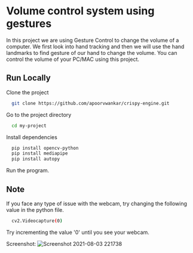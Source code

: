 
# Volume control system using gestures

In this project we are using Gesture Control to change the volume of a computer. We first look into hand tracking and then we will use the hand landmarks to find gesture of our hand to change the volume. You can control the volume of your PC/MAC using this project.


## Run Locally

Clone the project

```bash
  git clone https://github.com/apoorvwankar/crispy-engine.git
```

Go to the project directory

```bash
  cd my-project
```

Install dependencies

```bash
  pip install opencv-python
  pip install mediapipe
  pip install autopy
```

Run the program.


  
## Note

If you face any type of issue with the webcam, try changing the following value in the python file.

```bash
  cv2.Videocapture(0)
```

  Try incrementing the value '0' until you see your webcam.
  
  
  Screenshot:
  ![Screenshot 2021-08-03 221738](https://user-images.githubusercontent.com/74948909/128076548-62bc20f4-0445-4ea0-9c98-2c4a31ed10eb.png)

